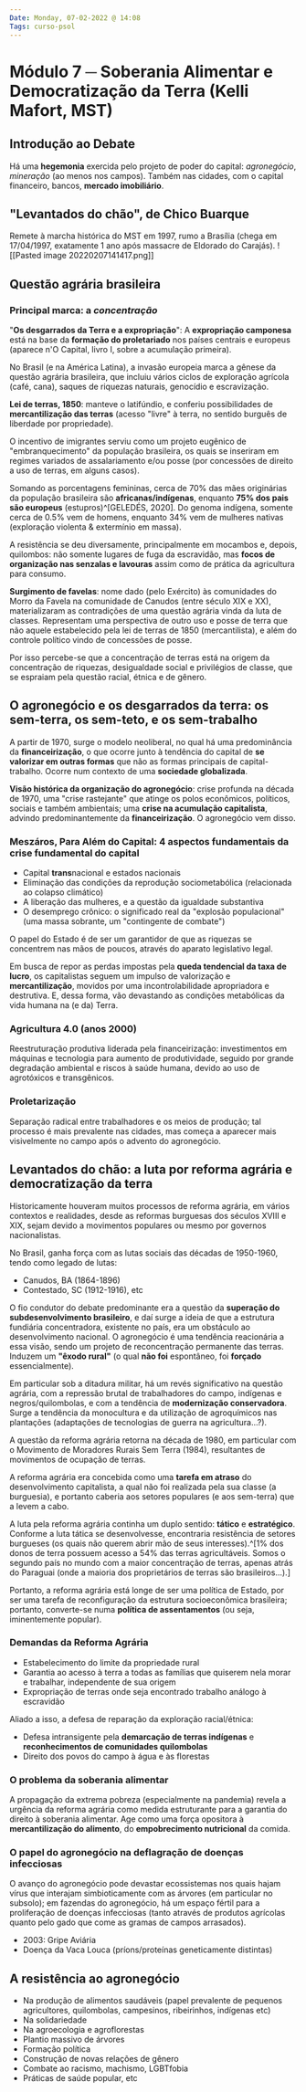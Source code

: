 ```yaml
---
Date: Monday, 07-02-2022 @ 14:08
Tags: curso-psol
---
```

# Módulo 7 ─ Soberania Alimentar e Democratização da Terra (Kelli Mafort, MST)
## Introdução ao Debate
Há uma **hegemonia** exercida pelo projeto de poder do capital: *agronegócio*, *mineração* (ao menos nos campos). Também nas cidades, com o capital financeiro, bancos, **mercado imobiliário**.

## "Levantados do chão", de Chico Buarque
Remete à marcha histórica do MST em 1997, rumo a Brasília (chega em 17/04/1997, exatamente 1 ano após massacre de Eldorado do Carajás). 
![[Pasted image 20220207141417.png]]

## Questão agrária brasileira
### Principal marca: a *concentração*
"**Os desgarrados da Terra e a expropriação**": A **expropriação camponesa** está na base da **formação do proletariado** nos países centrais e europeus (aparece n'O Capital, livro I, sobre a acumulação primeira). 

No Brasil (e na América Latina), a invasão europeia marca a gênese da questão agrária brasileira, que incluiu vários ciclos de exploração agrícola (café, cana), saques de riquezas naturais, genocídio e escravização. 

**Lei de terras, 1850**: manteve o latifúndio, e conferiu possibilidades de **mercantilização das terras** (acesso "livre" à terra, no sentido burguês de liberdade por propriedade). 

O incentivo de imigrantes serviu como um projeto eugênico de "embranquecimento" da população brasileira, os quais se inseriram em regimes variados de assalariamento e/ou posse (por concessões de direito a uso de terras, em alguns casos). 

Somando as porcentagens femininas, cerca de 70% das mães originárias da população brasileira são **africanas/indígenas**, enquanto **75% dos pais são europeus** (estupros)^[GELEDÉS, 2020]. Do genoma indígena, somente cerca de 0.5% vem de homens, enquanto 34% vem de mulheres nativas (exploração violenta & extermínio em massa). 

A resistência se deu diversamente, principalmente em mocambos e, depois, quilombos: não somente lugares de fuga da escravidão, mas **focos de organização nas senzalas e lavouras** assim como de prática da agricultura para consumo.

**Surgimento de favelas**: nome dado (pelo Exército) às comunidades do Morro da Favela na comunidade de Canudos (entre século XIX e XX), materializaram as contradições de uma questão agrária vinda da luta de classes. Representam uma perspectiva de outro uso e posse de terra que não aquele estabelecido pela lei de terras de 1850 (mercantilista), e além do controle político vindo de concessões de posse. 

Por isso percebe-se que a concentração de terras está na origem da concentração de riquezas, desigualdade social e privilégios de classe, que se espraiam pela questão racial, étnica e de gênero. 

## O agronegócio e os desgarrados da terra: os sem-terra, os sem-teto, e os sem-trabalho 
A partir de 1970, surge o modelo neoliberal, no qual há uma predominância da **financeirização**, o que ocorre junto à tendência do capital de **se valorizar em outras formas** que não as formas principais de capital-trabalho. Ocorre num contexto de uma **sociedade globalizada**. 

**Visão histórica da organização do agronegócio**: crise profunda na década de 1970, uma "crise rastejante" que atinge os polos econômicos, políticos, sociais e também ambientais; uma **crise na acumulação capitalista**, advindo predominantemente da **financeirização**. O agronegócio vem disso.

### Meszáros, Para Além do Capital: 4 aspectos fundamentais da crise fundamental do capital
- Capital **trans**nacional e estados nacionais
- Eliminação das condições da reprodução sociometabólica (relacionada ao colapso climático)
- A liberação das mulheres, e a questão da igualdade substantiva 
- O desemprego crônico: o significado real da "explosão populacional" (uma massa sobrante, um "contingente de combate")

O papel do Estado é de ser um garantidor de que as riquezas se concentrem nas mãos de poucos, através do aparato legislativo legal. 

Em busca de repor as perdas impostas pela **queda tendencial da taxa de lucro**, os capitalistas seguem um impulso de valorização e **mercantilização**, movidos por uma incontrolabilidade apropriadora e destrutiva. E, dessa forma, vão devastando as condições metabólicas da vida humana na (e da) Terra. 

### Agricultura 4.0 (anos 2000)
Reestruturação produtiva liderada pela financeirização: investimentos em máquinas e tecnologia para aumento de produtividade, seguido por grande degradação ambiental e riscos à saúde humana, devido ao uso de agrotóxicos e transgênicos. 

### Proletarização
Separação radical entre trabalhadores e os meios de produção; tal processo é mais prevalente nas cidades, mas começa a aparecer mais visivelmente no campo após o advento do agronegócio. 

## Levantados do chão: a luta por reforma agrária e democratização da terra
Historicamente houveram muitos processos de reforma agrária, em vários contextos e realidades, desde as reformas burguesas dos séculos XVIII e XIX, sejam devido a movimentos populares ou mesmo por governos nacionalistas. 

No Brasil, ganha força com as lutas sociais das décadas de 1950-1960, tendo como legado de lutas:
- Canudos, BA (1864-1896)
- Contestado, SC (1912-1916), etc

O fio condutor do debate predominante era a questão da **superação do subdesenvolvimento brasileiro**, e daí surge a ideia de que a estrutura fundiária concentradora, existente no país, era um obstáculo ao desenvolvimento nacional. O agronegócio é uma tendência reacionária a essa visão, sendo um projeto de reconcentração permanente das terras. Induzem um **"êxodo rural"** (o qual **não foi** espontâneo, foi **forçado** essencialmente). 

Em particular sob a ditadura militar, há um revés significativo na questão agrária, com a repressão brutal de trabalhadores do campo, indígenas e negros/quilombolas, e com a tendência de **modernização conservadora**. Surge a tendência da monocultura e da utilização de agroquímicos nas plantações (adaptações de tecnologias de guerra na agricultura...?).

A questão da reforma agrária retorna na década de 1980, em particular com o Movimento de Moradores Rurais Sem Terra (1984), resultantes de movimentos de ocupação de terras. 

A reforma agrária era concebida como uma **tarefa em atraso** do desenvolvimento capitalista, a qual não foi realizada pela sua classe (a burguesia), e portanto caberia aos setores populares (e aos sem-terra) que a levem a cabo. 

A luta pela reforma agrária continha um duplo sentido: **tático** e **estratégico**. Conforme a luta tática se desenvolvesse, encontraria resistência de setores burgueses (os quais não querem abrir mão de seus interesses).^[1% dos donos de terra possuem acesso a 54% das terras agricultáveis. Somos o segundo país no mundo com a maior concentração de terras, apenas atrás do Paraguai (onde a maioria dos proprietários de terras são brasileiros...).] 

Portanto, a reforma agrária está longe de ser uma política de Estado, por ser uma tarefa de reconfiguração da estrutura socioeconômica brasileira; portanto, converte-se numa **política de assentamentos** (ou seja, iminentemente popular). 

### Demandas da Reforma Agrária
- Estabelecimento do limite da propriedade rural
- Garantia ao acesso à terra a todas as famílias que quiserem nela morar e trabalhar, independente de sua origem
- Expropriação de terras onde seja encontrado trabalho análogo à escravidão

Aliado a isso, a defesa de reparação da exploração racial/étnica:
- Defesa intransigente pela **demarcação de terras indígenas** e **reconhecimentos de comunidades quilombolas**
- Direito dos povos do campo à água e às florestas

### O problema da soberania alimentar
A propagação da extrema pobreza (especialmente na pandemia) revela a urgência da reforma agrária como medida estruturante para a garantia do direito à soberania alimentar.  Age como uma força opositora à **mercantilização do alimento**, do **empobrecimento nutricional** da comida. 

### O papel do agronegócio na deflagração de doenças infecciosas
O avanço do agronegócio pode devastar ecossistemas nos quais hajam vírus que interajam simbioticamente com as árvores (em particular no subsolo); em fazendas do agronegócio, há um espaço fértil para a proliferação de doenças infecciosas (tanto através de produtos agrícolas quanto pelo gado que come as gramas de campos arrasados). 
 - 2003: Gripe Aviária
 - Doença da Vaca Louca (príons/proteínas geneticamente distintas)

## A resistência ao agronegócio
- Na produção de alimentos saudáveis (papel prevalente de pequenos agricultores, quilombolas, campesinos, ribeirinhos, indígenas etc)
- Na solidariedade
- Na agroecologia e agroflorestas
- Plantio massivo de árvores
- Formação política
- Construção de novas relações de gênero
- Combate ao racismo, machismo, LGBTfobia
- Práticas de saúde popular, etc

